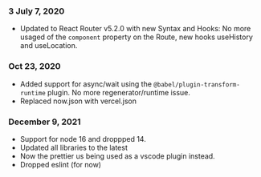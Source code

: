 ### 3 July 7, 2020

- Updated to React Router v5.2.0 with new Syntax and Hooks: No more usaged of the `component` property on the Route, new hooks useHistory and useLocation.

### Oct 23, 2020

- Added support for async/wait using the `@babel/plugin-transform-runtime` plugin. No more regenerator/runtime issue.
- Replaced now.json with vercel.json

### December 9, 2021

- Support for node 16 and droppped 14.
- Updated all libraries to the latest
- Now the prettier us being used as a vscode plugin instead.
- Dropped eslint (for now)


